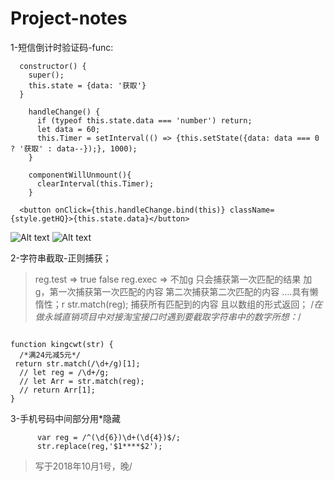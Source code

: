 # Project-notes

1-短信倒计时验证码-func:

```
  constructor() {
    super();
    this.state = {data: '获取'}
  }

    handleChange() {
      if (typeof this.state.data === 'number') return;
      let data = 60;
      this.Timer = setInterval(() => {this.setState({data: data === 0 ? '获取' : data--});}, 1000);
    }

    componentWillUnmount(){
      clearInterval(this.Timer);
    }

  <button onClick={this.handleChange.bind(this)} className={style.getHQ}>{this.state.data}</button>
```
![Alt text](./1537516202593.png)
![Alt text](./1537516154295.png)



2-字符串截取-正则捕获；
> reg.test  => true  false 
> reg.exec  => 不加g 只会捕获第一次匹配的结果 加g，第一次捕获第一次匹配的内容 第二次捕获第二次匹配的内容 ....具有懒惰性；r
> str.match(reg); 捕获所有匹配到的内容 且以数组的形式返回；
>/*在做永城直销项目中对接淘宝接口时遇到要截取字符串中的数字所想：*/
```

function kingcwt(str) {
  /*满24元减5元*/
 return str.match(/\d+/g)[1];
  // let reg = /\d+/g;
  // let Arr = str.match(reg);
  // return Arr[1];
}
```

3-手机号码中间部分用*隐藏
```
      var reg = /^(\d{6})\d+(\d{4})$/;
      str.replace(reg,'$1****$2');
```
>写于2018年10月1号，晚/

